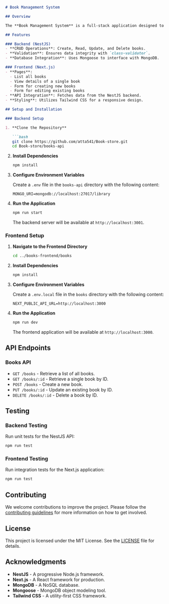 
```markdown
# Book Management System

## Overview

The **Book Management System** is a full-stack application designed to manage a collection of books. It features a RESTful API built with NestJS and a modern frontend developed with Next.js. The application uses MongoDB for data persistence and provides a user-friendly interface for managing book records.

## Features

### Backend (NestJS)
- **CRUD Operations**: Create, Read, Update, and Delete books.
- **Validation**: Ensures data integrity with `class-validator`.
- **Database Integration**: Uses Mongoose to interface with MongoDB.

### Frontend (Next.js)
- **Pages**:
  - List all books
  - View details of a single book
  - Form for creating new books
  - Form for editing existing books
- **API Integration**: Fetches data from the NestJS backend.
- **Styling**: Utilizes Tailwind CSS for a responsive design.

## Setup and Installation

### Backend Setup

1. **Clone the Repository**

   ```bash
   git clone https://github.com/atta541/Book-store.git
   cd Book-store/books-api
   ```

2. **Install Dependencies**

   ```bash
   npm install
   ```

3. **Configure Environment Variables**

   Create a `.env` file in the `books-api` directory with the following content:

   ```env
   MONGO_URI=mongodb://localhost:27017/library
   ```

4. **Run the Application**

   ```bash
   npm run start
   ```

   The backend server will be available at `http://localhost:3001`.

### Frontend Setup

1. **Navigate to the Frontend Directory**

   ```bash
   cd ../books-frontend/books
   ```

2. **Install Dependencies**

   ```bash
   npm install
   ```

3. **Configure Environment Variables**

   Create a `.env.local` file in the `books` directory with the following content:

   ```env
   NEXT_PUBLIC_API_URL=http://localhost:3000
   ```

4. **Run the Application**

   ```bash
   npm run dev
   ```

   The frontend application will be available at `http://localhost:3000`.

## API Endpoints

### Books API

- `GET /books` - Retrieve a list of all books.
- `GET /books/:id` - Retrieve a single book by ID.
- `POST /books` - Create a new book.
- `PUT /books/:id` - Update an existing book by ID.
- `DELETE /books/:id` - Delete a book by ID.

## Testing

### Backend Testing

Run unit tests for the NestJS API:

```bash
npm run test
```

### Frontend Testing

Run integration tests for the Next.js application:

```bash
npm run test
```

## Contributing

We welcome contributions to improve the project. Please follow the [contributing guidelines](CONTRIBUTING.md) for more information on how to get involved.

## License

This project is licensed under the MIT License. See the [LICENSE](LICENSE) file for details.

## Acknowledgments

- **NestJS** - A progressive Node.js framework.
- **Next.js** - A React framework for production.
- **MongoDB** - A NoSQL database.
- **Mongoose** - MongoDB object modeling tool.
- **Tailwind CSS** - A utility-first CSS framework.
```

